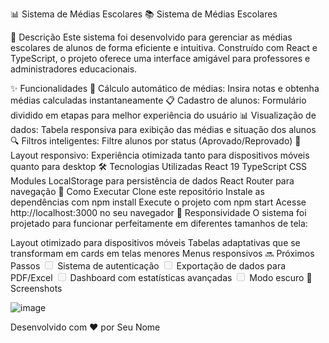 📊 Sistema de Médias Escolares 📚
Sistema de Médias Escolares

📝 Descrição
Este sistema foi desenvolvido para gerenciar as médias escolares de alunos de forma eficiente e intuitiva. Construído com React e TypeScript, o projeto oferece uma interface amigável para professores e administradores educacionais.

✨ Funcionalidades
🧮 Cálculo automático de médias: Insira notas e obtenha médias calculadas instantaneamente
📋 Cadastro de alunos: Formulário dividido em etapas para melhor experiência do usuário
📊 Visualização de dados: Tabela responsiva para exibição das médias e situação dos alunos
🔍 Filtros inteligentes: Filtre alunos por status (Aprovado/Reprovado)
📱 Layout responsivo: Experiência otimizada tanto para dispositivos móveis quanto para desktop
🛠️ Tecnologias Utilizadas
React 19
TypeScript
CSS Modules
LocalStorage para persistência de dados
React Router para navegação
🚀 Como Executar
Clone este repositório
Instale as dependências com npm install
Execute o projeto com npm start
Acesse http://localhost:3000 no seu navegador
📱 Responsividade
O sistema foi projetado para funcionar perfeitamente em diferentes tamanhos de tela:

Layout otimizado para dispositivos móveis
Tabelas adaptativas que se transformam em cards em telas menores
Menus responsivos
🔜 Próximos Passos
<input disabled="" type="checkbox"> Sistema de autenticação
<input disabled="" type="checkbox"> Exportação de dados para PDF/Excel
<input disabled="" type="checkbox"> Dashboard com estatísticas avançadas
<input disabled="" type="checkbox"> Modo escuro
📸 Screenshots


![image](https://github.com/user-attachments/assets/80a9e441-6f4b-489d-a3c2-d4f6c168ecad)


Desenvolvido com ❤️ por Seu Nome
